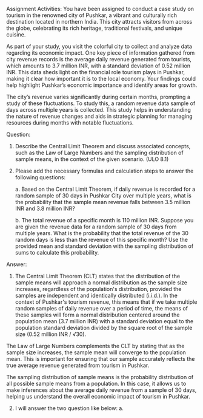 Assignment Activities:
You have been assigned to conduct a case study on tourism in the renowned city of Pushkar, a vibrant and culturally rich destination located in northern India. This city attracts visitors from across the globe, celebrating its rich heritage, traditional festivals, and unique cuisine.  

As part of your study, you visit the colorful city to collect and analyze data regarding its economic impact. One key piece of information gathered from city revenue records is the average daily revenue generated from tourists, which amounts to 3.7 million INR, with a standard deviation of 0.52 million INR.  This data sheds light on the financial role tourism plays in Pushkar, making it clear how important it is to the local economy. Your findings could help highlight Pushkar’s economic importance and identify areas for growth.  

The city’s revenue varies significantly during certain months, prompting a study of these fluctuations. To study this, a random revenue data sample of days across multiple years is collected. This study helps in understanding the nature of revenue changes and aids in strategic planning for managing resources during months with notable fluctuations. 

Question:
1. Describe the Central Limit Theorem and discuss associated concepts, such as the Law of Large Numbers and the sampling distribution of sample means, in the context of the given scenario. (ULO 8.1) 

2. Please add the necessary formulas and calculation steps to answer the following questions: 

    a. Based on the Central Limit Theorem, if daily revenue is recorded for a random sample of 30 days in Pushkar City over multiple years, what is the probability that the sample mean revenue falls between 3.5 million INR and 3.8 million INR?

    b. The total revenue of a specific month is 110 million INR. Suppose you are given the revenue data for a random sample of 30 days from multiple years. What is the probability that the total revenue of the 30 random days is less than the revenue of this specific month? Use the provided mean and standard deviation with the sampling distribution of sums to calculate this probability.


Answer:
1. The Central Limit Theorem (CLT) states that the distribution of the sample means will approach a normal distribution as the sample size increases, regardless of the population's distribution, provided the samples are independent and identically distributed (i.i.d.). In the context of Pushkar's tourism revenue, this means that if we take multiple random samples of daily revenue over a period of time, the means of these samples will form a normal distribution centered around the population mean (3.7 million INR) with a standard deviation equal to the population standard deviation divided by the square root of the sample size (0.52 million INR / √30). 

The Law of Large Numbers complements the CLT by stating that as the sample size increases, the sample mean will converge to the population mean. This is important for ensuring that our sample accurately reflects the true average revenue generated from tourism in Pushkar.

The sampling distribution of sample means is the probability distribution of all possible sample means from a population. In this case, it allows us to make inferences about the average daily revenue from a sample of 30 days, helping us understand the overall economic impact of tourism in Pushkar.

2. I will answer the two question like below:
    a. 